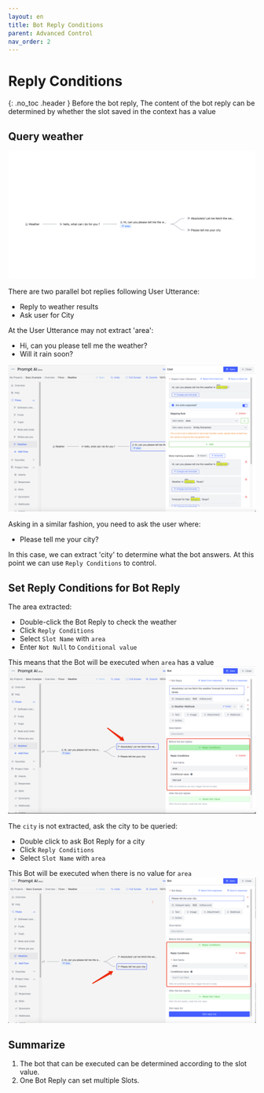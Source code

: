 ```yaml
---
layout: en
title: Bot Reply Conditions
parent: Advanced Control
nav_order: 2
---
```


# Reply Conditions
{: .no_toc .header }
Before the bot reply, The content of the bot reply can be determined by whether the slot saved in the context has a value

## Query weather 
![01-reply-condition.png](/assets/images/tutorial/reply_condition/01-reply-condition.png)

There are two parallel bot replies following User Utterance:
- Reply to weather results
- Ask user for City

At the User Utterance may not extract 'area':
- Hi, can you please tell me the weather?
- Will it rain soon?

![02-reply-condition.png](/assets/images/tutorial/reply_condition/02-reply-condition.png)

Asking in a similar fashion, you need to ask the user where:
- Please tell me your city?

In this case, we can extract 'city' to determine what the bot answers. At this point we can use `Reply Conditions` to control.

## Set Reply Conditions for Bot Reply

The area extracted:
- Double-click the Bot Reply to check the weather
- Click `Reply Conditions`
- Select `Slot Name` with `area`
- Enter `Not Null` to `Conditional value`

This means that the Bot will be executed when `area` has a value
![03-reply-condition.png](/assets/images/tutorial/reply_condition/03-reply-condition.png)

The `city` is not extracted, ask the city to be queried:
- Double click to ask Bot Reply for a city
- Click `Reply Conditions`
- Select `Slot Name` with `area`

This Bot will be executed when there is no value for `area`
![04-reply-condition.png](/assets/images/tutorial/reply_condition/04-reply-condition.png)

## Summarize
1. The bot that can be executed can be determined according to the slot value.
2. One Bot Reply can set multiple Slots.